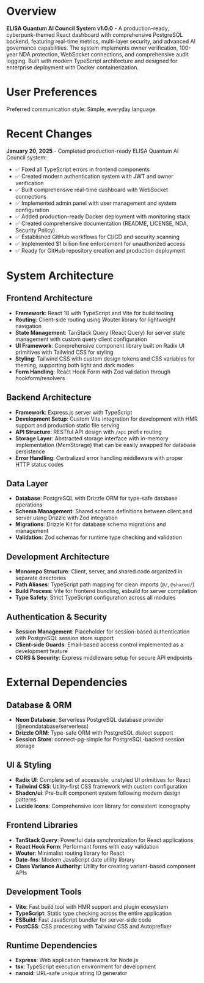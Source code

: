 # Overview

**ELISA Quantum AI Council System v1.0.0** - A production-ready, cyberpunk-themed React dashboard with comprehensive PostgreSQL backend, featuring real-time metrics, multi-layer security, and advanced AI governance capabilities. The system implements owner verification, 100-year NDA protection, WebSocket connections, and comprehensive audit logging. Built with modern TypeScript architecture and designed for enterprise deployment with Docker containerization.

# User Preferences

Preferred communication style: Simple, everyday language.

# Recent Changes

**January 20, 2025** - Completed production-ready ELISA Quantum AI Council system:
- ✅ Fixed all TypeScript errors in frontend components
- ✅ Created modern authentication system with JWT and owner verification  
- ✅ Built comprehensive real-time dashboard with WebSocket connections
- ✅ Implemented admin panel with user management and system configuration
- ✅ Added production-ready Docker deployment with monitoring stack
- ✅ Created comprehensive documentation (README, LICENSE, NDA, Security Policy)
- ✅ Established GitHub workflows for CI/CD and security scanning
- ✅ Implemented $1 billion fine enforcement for unauthorized access
- ✅ Ready for GitHub repository creation and production deployment

# System Architecture

## Frontend Architecture
- **Framework**: React 18 with TypeScript and Vite for build tooling
- **Routing**: Client-side routing using Wouter library for lightweight navigation
- **State Management**: TanStack Query (React Query) for server state management with custom query client configuration
- **UI Framework**: Comprehensive component library built on Radix UI primitives with Tailwind CSS for styling
- **Styling**: Tailwind CSS with custom design tokens and CSS variables for theming, supporting both light and dark modes
- **Form Handling**: React Hook Form with Zod validation through hookform/resolvers

## Backend Architecture
- **Framework**: Express.js server with TypeScript
- **Development Setup**: Custom Vite integration for development with HMR support and production static file serving
- **API Structure**: RESTful API design with `/api` prefix routing
- **Storage Layer**: Abstracted storage interface with in-memory implementation (MemStorage) that can be easily swapped for database persistence
- **Error Handling**: Centralized error handling middleware with proper HTTP status codes

## Data Layer
- **Database**: PostgreSQL with Drizzle ORM for type-safe database operations
- **Schema Management**: Shared schema definitions between client and server using Drizzle with Zod integration
- **Migrations**: Drizzle Kit for database schema migrations and management
- **Validation**: Zod schemas for runtime type checking and validation

## Development Architecture
- **Monorepo Structure**: Client, server, and shared code organized in separate directories
- **Path Aliases**: TypeScript path mapping for clean imports (`@/`, `@shared/`)
- **Build Process**: Vite for frontend bundling, esbuild for server compilation
- **Type Safety**: Strict TypeScript configuration across all modules

## Authentication & Security
- **Session Management**: Placeholder for session-based authentication with PostgreSQL session store support
- **Client-side Guards**: Email-based access control implemented as a development feature
- **CORS & Security**: Express middleware setup for secure API endpoints

# External Dependencies

## Database & ORM
- **Neon Database**: Serverless PostgreSQL database provider (@neondatabase/serverless)
- **Drizzle ORM**: Type-safe ORM with PostgreSQL dialect support
- **Session Store**: connect-pg-simple for PostgreSQL-backed session storage

## UI & Styling
- **Radix UI**: Complete set of accessible, unstyled UI primitives for React
- **Tailwind CSS**: Utility-first CSS framework with custom configuration
- **Shadcn/ui**: Pre-built component system following modern design patterns
- **Lucide Icons**: Comprehensive icon library for consistent iconography

## Frontend Libraries
- **TanStack Query**: Powerful data synchronization for React applications
- **React Hook Form**: Performant forms with easy validation
- **Wouter**: Minimalist routing library for React
- **Date-fns**: Modern JavaScript date utility library
- **Class Variance Authority**: Utility for creating variant-based component APIs

## Development Tools
- **Vite**: Fast build tool with HMR support and plugin ecosystem
- **TypeScript**: Static type checking across the entire application
- **ESBuild**: Fast JavaScript bundler for server-side code
- **PostCSS**: CSS processing with Tailwind CSS and Autoprefixer

## Runtime Dependencies
- **Express**: Web application framework for Node.js
- **tsx**: TypeScript execution environment for development
- **nanoid**: URL-safe unique string ID generator